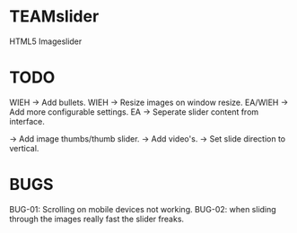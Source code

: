 TEAMslider
==========

HTML5 Imageslider 

TODO
==========
WIEH -> Add bullets.
WIEH -> Resize images on window resize.
EA/WIEH -> Add more configurable settings.
EA -> Seperate slider content from interface.

-> Add image thumbs/thumb slider.
-> Add video's.
-> Set slide direction to vertical.

BUGS
==========

BUG-01: Scrolling on mobile devices not working.
BUG-02: when sliding through the images really fast the slider freaks.
